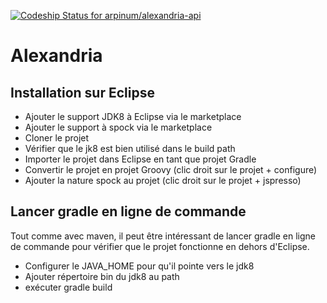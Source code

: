 [ ![Codeship Status for arpinum/alexandria-api](https://www.codeship.io/projects/cd050090-a5fc-0131-9df9-4e0ca91b4314/status?branch=master)](https://www.codeship.io/projects/18793)

# Alexandria

## Installation sur Eclipse 

* Ajouter le support JDK8 à Eclipse via le marketplace
* Ajouter le support à spock via le marketplace
* Cloner le projet
* Vérifier que le jk8 est bien utilisé dans le build path
* Importer le projet dans Eclipse en tant que projet Gradle
* Convertir le projet en projet Groovy (clic droit sur le projet + configure)
* Ajouter la nature spock au projet (clic droit sur le projet + jspresso)

## Lancer gradle en ligne de commande

Tout comme avec maven, il peut être intéressant de lancer gradle en ligne de commande pour vérifier que le projet fonctionne en dehors d'Eclipse.

* Configurer le JAVA_HOME pour qu'il pointe vers le jdk8
* Ajouter répertoire bin du jdk8 au path
* exécuter gradle build